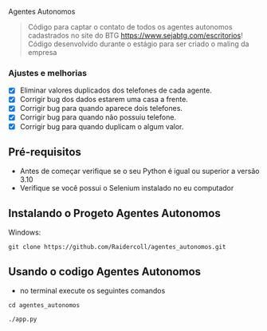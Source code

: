 Agentes Autonomos

> Código para captar o contato de todos os agentes autonomos cadastrados no site do BTG https://www.sejabtg.com/escritorios! Código desenvolvido durante o estágio para ser criado o maling  da empresa 

### Ajustes e melhorias

- [x] Eliminar valores duplicados dos telefones de cada agente.
- [x] Corrigir bug dos dados estarem uma casa a frente.
- [x] Corrigir bug para quando aparece dois telefones.
- [x] Corrigir bug para quando não possuiu telefone.
- [x] Corrigir bug para quando duplicam o algum valor.

## Pré-requisitos

* Antes de começar verifique se o seu Python é igual ou superior a versão 3.10
* Verifique se você possui o Selenium instalado no eu computador

## Instalando o Progeto Agentes Autonomos

Windows: 
```
git clone https://github.com/Raidercoll/agentes_autonomos.git
```

## Usando o codigo Agentes Autonomos

* no terminal execute os seguintes comandos
``` 
cd agentes_autonomos
```
```
./app.py
```
